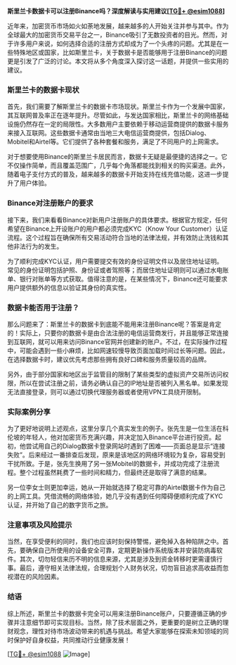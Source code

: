 **斯里兰卡数据卡可以注册Binance吗？深度解读与实用建议[[TG💪+ @esim1088](https://t.me/s/esim1088)]**

近年来，加密货币市场如火如荼地发展，越来越多的人开始关注并参与其中。作为全球最大的加密货币交易平台之一，Binance吸引了无数投资者的目光。然而，对于许多用户来说，如何选择合适的注册方式却成为了一个头疼的问题。尤其是在一些特殊地区或国家，比如斯里兰卡，关于数据卡是否能够用于注册Binance的问题更是引发了广泛的讨论。本文将从多个角度深入探讨这一话题，并提供一些实用的建议。

### 斯里兰卡的数据卡现状

首先，我们需要了解斯里兰卡的数据卡市场现状。斯里兰卡作为一个发展中国家，其互联网普及率正在逐年提升。尽管如此，与发达国家相比，斯里兰卡的网络基础设施仍然存在一定的局限性。大多数用户主要依赖于移动运营商提供的数据卡服务来接入互联网。这些数据卡通常由当地三大电信运营商提供，包括Dialog、Mobitel和Airtel等。它们提供了各种套餐和服务，满足了不同用户的上网需求。

对于想要使用Binance的斯里兰卡居民而言，数据卡无疑是最便捷的选择之一。它不仅操作简单，而且覆盖范围广，几乎每个角落都能找到相关的购买渠道。此外，随着电子支付方式的普及，越来越多的数据卡开始支持在线充值功能，这进一步提升了用户体验。

### Binance对注册账户的要求

接下来，我们来看看Binance对新用户注册账户的具体要求。根据官方规定，任何希望在Binance上开设账户的用户都必须完成KYC（Know Your Customer）认证流程。这个过程旨在确保所有交易活动符合当地的法律法规，并有效防止洗钱和其他非法行为的发生。

为了顺利完成KYC认证，用户需要提交有效的身份证明文件以及居住地址证明。常见的身份证明包括护照、身份证或者驾照等；而居住地址证明则可以通过水电账单、银行对账单等方式获取。值得注意的是，在某些情况下，Binance还可能要求用户提供额外的信息以验证其身份的真实性。

### 数据卡能否用于注册？

那么问题来了：斯里兰卡的数据卡到底能不能用来注册Binance呢？答案是肯定的！实际上，只要你的数据卡是由合法注册的电信运营商发行，并且能够正常连接到互联网，就可以用来访问Binance官网并创建新的账户。不过，在实际操作过程中，可能会遇到一些小麻烦，比如网速较慢导致页面加载时间过长等问题。因此，在选择数据卡时，建议优先考虑那些拥有良好口碑和服务质量较高的品牌。

另外，由于部分国家和地区出于监管目的限制了某些类型的虚拟资产交易所访问权限，所以在尝试注册之前，请务必确认自己的IP地址是否被列入黑名单。如果发现无法直接登录，则可以通过切换代理服务器或者使用VPN工具绕开限制。

### 实际案例分享

为了更好地说明上述观点，这里分享几个真实发生的例子。张先生是一位生活在科伦坡的年轻人，他对加密货币充满兴趣，并决定加入Binance平台进行投资。起初，他尝试用自己的Dialog数据卡登录网站时遇到了困难——页面总是显示“连接失败”。后来经过一番排查后发现，原来是该地区的网络环境较为复杂，容易受到干扰所致。于是，张先生换用了另一张Mobitel的数据卡，并成功完成了注册流程。整个过程虽然耗费了一些时间和精力，但最终还是取得了满意的结果。

另一位李女士则更加幸运，她从一开始就选择了稳定可靠的Airtel数据卡作为自己的上网工具。凭借流畅的网络体验，她几乎没有遇到任何障碍便顺利完成了KYC认证，并开始了自己的数字货币之旅。

### 注意事项及风险提示

当然，在享受便利的同时，我们也应该时刻保持警惕，避免掉入各种陷阱之中。首先，要确保自己所使用的设备安全可靠，定期更新操作系统版本并安装防病毒软件。其次，切勿轻信来历不明的信息来源，尤其是涉及到资金转移时更需谨慎行事。最后，遵守相关法律法规，合理规划个人财务状况，切勿盲目追求高收益而忽视潜在的风险因素。

### 结语

综上所述，斯里兰卡的数据卡完全可以用来注册Binance账户，只要遵循正确的步骤并注意细节即可实现目标。当然，除了技术层面之外，更重要的是树立正确的理财观念，理性对待市场波动带来的机遇与挑战。希望大家能够在探索未知领域的同时保护好自身权益，共同推动行业健康发展！

[[TG💪+ @esim1088](https://t.me/s/esim1088) ![Image](https://i.postimg.cc/4NQfJmqS/Snipaste-2025-05-13-00-14-12.png)]